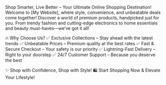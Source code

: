 Shop Smarter, Live Better – Your Ultimate Online Shopping Destination!
Welcome to [My Website], where style, convenience, and unbeatable deals come together! Discover a world of premium products, handpicked just for you. From trendy fashion and cutting-edge electronics to home essentials and beauty must-haves—we’ve got it all!

🔥 Why Choose Us?
✅ Exclusive Collections – Stay ahead with the latest trends
✅ Unbeatable Prices – Premium quality at the best rates
✅ Fast & Secure Checkout – Your safety is our priority
✅ Lightning-Fast Delivery – Right to your doorstep
✅ 24/7 Customer Support – Because you deserve the best

✨ Shop with Confidence, Shop with Style!
🛍️ Start Shopping Now & Elevate Your Lifestyle!

